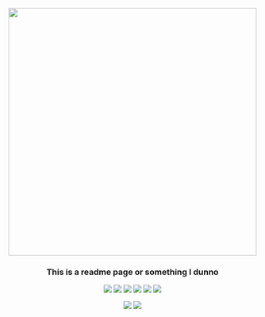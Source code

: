 <p align="center"><img width="500" src="https://i.pinimg.com/originals/0f/59/36/0f5936ee9037876e4b4f79eb7755ed1b.gif"></p>
<h3 align="center">This is a readme page or something I dunno</h3>
<p align="center">
<img src="https://img.shields.io/badge/Atom-66595C?style=for-the-badge&logo=Atom&logoColor=white" />
<img src="https://img.shields.io/badge/Python-3776AB?style=for-the-badge&logo=python&logoColor=white" />
<img src="https://img.shields.io/badge/HTML5-E34F26?style=for-the-badge&logo=html5&logoColor=white" />
<img src="https://img.shields.io/badge/CSS3-1572B6?style=for-the-badge&logo=css3&logoColor=white" />
<img src="https://img.shields.io/badge/JavaScript-323330?style=for-the-badge&logo=javascript&logoColor=F7DF1E" />
<img src="https://img.shields.io/badge/C-00599C?style=for-the-badge&logo=c&logoColor=white" />
</p>

<p align="center">
<img src="https://github-readme-stats.vercel.app/api/pin/?username=beakbryno7&repo=personal-files&bg_color=272727&title_color=00bbff&hide_border=true&icon_color=c8ff00&text_color=ffffff">
<img src="https://github-readme-stats.vercel.app/api/pin/?username=beakbryno7&repo=startpage&bg_color=272727&title_color=00bbff&hide_border=true&icon_color=c8ff00&text_color=ffffff">
</p>
